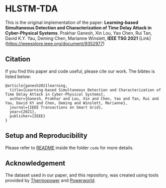 # HLSTM-TDA

This is the original implementation of the paper: **Learning-based Simultaneous Detection and Characterization of Time Delay Attack in Cyber-Physical Systems**. Prakhar Ganesh, Xin Lou, Yao Chen, Rui Tan, David K.Y. Yau, Deming Chen, Marianne Winslett, **IEEE TSG 2021** \[Link\](https://ieeexplore.ieee.org/document/9352977)

## Citation

If you find this paper and code useful, please cite our work. The bibtex is listed below:

```
@article{ganesh2021learning,
  title={Learning-based Simultaneous Detection and Characterization of Time Delay Attack in Cyber-Physical Systems},
  author={Ganesh, Prakhar and Lou, Xin and Chen, Yao and Tan, Rui and Yau, David KY and Chen, Deming and Winslett, Marianne},
  journal={IEEE Transactions on Smart Grid},
  year={2021},
  publisher={IEEE}
}
```

## Setup and Reproducibility

Please refer to [README](code/README.md) inside the folder `code` for more details.

## Acknowledgement

The dataset used in our paper, and this repository, was created using tools provided by [Thermopower](https://casella.github.io/ThermoPower/) and [Powerworld](https://www.powerworld.com/).

